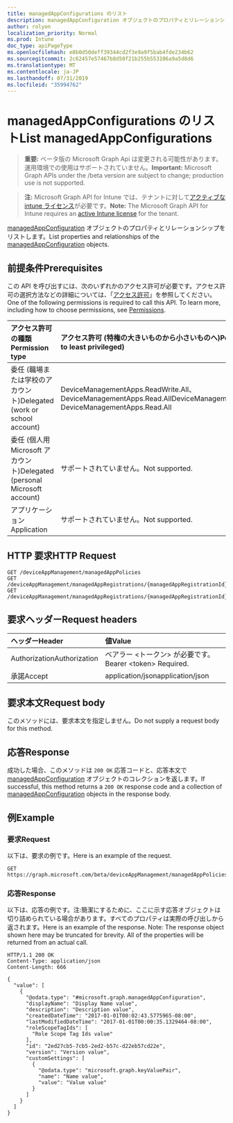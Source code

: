 ```yaml
---
title: managedAppConfigurations のリスト
description: managedAppConfiguration オブジェクトのプロパティとリレーションシップをリストします。
author: rolyon
localization_priority: Normal
ms.prod: Intune
doc_type: apiPageType
ms.openlocfilehash: e8b0d50deff39344cd2f3e9a9f5bab4fde234b62
ms.sourcegitcommit: 2c62457e57467b8d50f21b255b553106a9a5d8d6
ms.translationtype: MT
ms.contentlocale: ja-JP
ms.lasthandoff: 07/31/2019
ms.locfileid: "35994762"
---
```

# <a name="list-managedappconfigurations"></a><span data-ttu-id="e4dac-103">managedAppConfigurations のリスト</span><span class="sxs-lookup"><span data-stu-id="e4dac-103">List managedAppConfigurations</span></span>

> <span data-ttu-id="e4dac-104">**重要:** ベータ版の Microsoft Graph Api は変更される可能性があります。運用環境での使用はサポートされていません。</span><span class="sxs-lookup"><span data-stu-id="e4dac-104">**Important:** Microsoft Graph APIs under the /beta version are subject to change; production use is not supported.</span></span>

> <span data-ttu-id="e4dac-105">**注:** Microsoft Graph API for Intune では、テナントに対して[アクティブな intune ライセンス](https://go.microsoft.com/fwlink/?linkid=839381)が必要です。</span><span class="sxs-lookup"><span data-stu-id="e4dac-105">**Note:** The Microsoft Graph API for Intune requires an [active Intune license](https://go.microsoft.com/fwlink/?linkid=839381) for the tenant.</span></span>

<span data-ttu-id="e4dac-106">[managedAppConfiguration](../resources/intune-mam-managedappconfiguration.md) オブジェクトのプロパティとリレーションシップをリストします。</span><span class="sxs-lookup"><span data-stu-id="e4dac-106">List properties and relationships of the [managedAppConfiguration](../resources/intune-mam-managedappconfiguration.md) objects.</span></span>

## <a name="prerequisites"></a><span data-ttu-id="e4dac-107">前提条件</span><span class="sxs-lookup"><span data-stu-id="e4dac-107">Prerequisites</span></span>
<span data-ttu-id="e4dac-p101">この API を呼び出すには、次のいずれかのアクセス許可が必要です。アクセス許可の選択方法などの詳細については、「[アクセス許可](/graph/permissions-reference)」を参照してください。</span><span class="sxs-lookup"><span data-stu-id="e4dac-p101">One of the following permissions is required to call this API. To learn more, including how to choose permissions, see [Permissions](/graph/permissions-reference).</span></span>

|<span data-ttu-id="e4dac-110">アクセス許可の種類</span><span class="sxs-lookup"><span data-stu-id="e4dac-110">Permission type</span></span>|<span data-ttu-id="e4dac-111">アクセス許可 (特権の大きいものから小さいものへ)</span><span class="sxs-lookup"><span data-stu-id="e4dac-111">Permissions (from most to least privileged)</span></span>|
|:---|:---|
|<span data-ttu-id="e4dac-112">委任 (職場または学校のアカウント)</span><span class="sxs-lookup"><span data-stu-id="e4dac-112">Delegated (work or school account)</span></span>|<span data-ttu-id="e4dac-113">DeviceManagementApps.ReadWrite.All、DeviceManagementApps.Read.All</span><span class="sxs-lookup"><span data-stu-id="e4dac-113">DeviceManagementApps.ReadWrite.All, DeviceManagementApps.Read.All</span></span>|
|<span data-ttu-id="e4dac-114">委任 (個人用 Microsoft アカウント)</span><span class="sxs-lookup"><span data-stu-id="e4dac-114">Delegated (personal Microsoft account)</span></span>|<span data-ttu-id="e4dac-115">サポートされていません。</span><span class="sxs-lookup"><span data-stu-id="e4dac-115">Not supported.</span></span>|
|<span data-ttu-id="e4dac-116">アプリケーション</span><span class="sxs-lookup"><span data-stu-id="e4dac-116">Application</span></span>|<span data-ttu-id="e4dac-117">サポートされていません。</span><span class="sxs-lookup"><span data-stu-id="e4dac-117">Not supported.</span></span>|

## <a name="http-request"></a><span data-ttu-id="e4dac-118">HTTP 要求</span><span class="sxs-lookup"><span data-stu-id="e4dac-118">HTTP Request</span></span>
<!-- {
  "blockType": "ignored"
}
-->
``` http
GET /deviceAppManagement/managedAppPolicies
GET /deviceAppManagement/managedAppRegistrations/{managedAppRegistrationId}/appliedPolicies
GET /deviceAppManagement/managedAppRegistrations/{managedAppRegistrationId}/intendedPolicies
```

## <a name="request-headers"></a><span data-ttu-id="e4dac-119">要求ヘッダー</span><span class="sxs-lookup"><span data-stu-id="e4dac-119">Request headers</span></span>
|<span data-ttu-id="e4dac-120">ヘッダー</span><span class="sxs-lookup"><span data-stu-id="e4dac-120">Header</span></span>|<span data-ttu-id="e4dac-121">値</span><span class="sxs-lookup"><span data-stu-id="e4dac-121">Value</span></span>|
|:---|:---|
|<span data-ttu-id="e4dac-122">Authorization</span><span class="sxs-lookup"><span data-stu-id="e4dac-122">Authorization</span></span>|<span data-ttu-id="e4dac-123">ベアラー &lt;トークン&gt; が必要です。</span><span class="sxs-lookup"><span data-stu-id="e4dac-123">Bearer &lt;token&gt; Required.</span></span>|
|<span data-ttu-id="e4dac-124">承諾</span><span class="sxs-lookup"><span data-stu-id="e4dac-124">Accept</span></span>|<span data-ttu-id="e4dac-125">application/json</span><span class="sxs-lookup"><span data-stu-id="e4dac-125">application/json</span></span>|

## <a name="request-body"></a><span data-ttu-id="e4dac-126">要求本文</span><span class="sxs-lookup"><span data-stu-id="e4dac-126">Request body</span></span>
<span data-ttu-id="e4dac-127">このメソッドには、要求本文を指定しません。</span><span class="sxs-lookup"><span data-stu-id="e4dac-127">Do not supply a request body for this method.</span></span>

## <a name="response"></a><span data-ttu-id="e4dac-128">応答</span><span class="sxs-lookup"><span data-stu-id="e4dac-128">Response</span></span>
<span data-ttu-id="e4dac-129">成功した場合、このメソッドは `200 OK` 応答コードと、応答本文で [managedAppConfiguration](../resources/intune-mam-managedappconfiguration.md) オブジェクトのコレクションを返します。</span><span class="sxs-lookup"><span data-stu-id="e4dac-129">If successful, this method returns a `200 OK` response code and a collection of [managedAppConfiguration](../resources/intune-mam-managedappconfiguration.md) objects in the response body.</span></span>

## <a name="example"></a><span data-ttu-id="e4dac-130">例</span><span class="sxs-lookup"><span data-stu-id="e4dac-130">Example</span></span>

### <a name="request"></a><span data-ttu-id="e4dac-131">要求</span><span class="sxs-lookup"><span data-stu-id="e4dac-131">Request</span></span>
<span data-ttu-id="e4dac-132">以下は、要求の例です。</span><span class="sxs-lookup"><span data-stu-id="e4dac-132">Here is an example of the request.</span></span>
``` http
GET https://graph.microsoft.com/beta/deviceAppManagement/managedAppPolicies
```

### <a name="response"></a><span data-ttu-id="e4dac-133">応答</span><span class="sxs-lookup"><span data-stu-id="e4dac-133">Response</span></span>
<span data-ttu-id="e4dac-p102">以下は、応答の例です。注:簡潔にするために、ここに示す応答オブジェクトは切り詰められている場合があります。すべてのプロパティは実際の呼び出しから返されます。</span><span class="sxs-lookup"><span data-stu-id="e4dac-p102">Here is an example of the response. Note: The response object shown here may be truncated for brevity. All of the properties will be returned from an actual call.</span></span>
``` http
HTTP/1.1 200 OK
Content-Type: application/json
Content-Length: 666

{
  "value": [
    {
      "@odata.type": "#microsoft.graph.managedAppConfiguration",
      "displayName": "Display Name value",
      "description": "Description value",
      "createdDateTime": "2017-01-01T00:02:43.5775965-08:00",
      "lastModifiedDateTime": "2017-01-01T00:00:35.1329464-08:00",
      "roleScopeTagIds": [
        "Role Scope Tag Ids value"
      ],
      "id": "2ed27cb5-7cb5-2ed2-b57c-d22eb57cd22e",
      "version": "Version value",
      "customSettings": [
        {
          "@odata.type": "microsoft.graph.keyValuePair",
          "name": "Name value",
          "value": "Value value"
        }
      ]
    }
  ]
}
```





